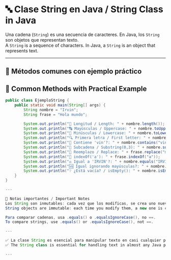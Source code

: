 # 🔤 Clase String en Java / String Class in Java

Una cadena (`String`) es una secuencia de caracteres. En Java, los `String` son objetos que representan texto.  
A `String` is a sequence of characters. In Java, a `String` is an object that represents text.

---

## 🧰 Métodos comunes con ejemplo práctico  
## 🧰 Common Methods with Practical Example

```java
public class EjemploString {
    public static void main(String[] args) {
        String nombre = "Irvin";
        String frase = "Hola mundo";

        System.out.println("📏 Longitud / Length: " + nombre.length());               // 5
        System.out.println("🔠 Mayúsculas / Uppercase: " + nombre.toUpperCase());     // IRVIN
        System.out.println("🔡 Minúsculas / Lowercase: " + nombre.toLowerCase());     // irvin
        System.out.println("🔍 Primera letra / First letter: " + nombre.charAt(0));   // I
        System.out.println("🔎 Contiene 'vin'?: " + nombre.contains("vin"));          // true
        System.out.println("🧩 Subcadena / Substring(0,3): " + nombre.substring(0, 3)); // Irv
        System.out.println("🔄 Reemplazo / Replace: " + frase.replace("mundo", "Irvin")); // Hola Irvin
        System.out.println("🧭 indexOf('a'): " + frase.indexOf("a"));                 // 1
        System.out.println("⚖️ Igual a 'IRVIN'?: " + nombre.equals("IRVIN"));         // false
        System.out.println("🆚 Igual ignorando mayúsculas?: " + nombre.equalsIgnoreCase("IRVIN")); // true
        System.out.println("❔ ¿Está vacía? / isEmpty(): " + nombre.isEmpty());       // false
    }
}

---

📌 Notas importantes / Important Notes
Los String son inmutables: cada vez que los modificas, se crea uno nuevo.
String objects are immutable: each time you modify them, a new one is created.

Para comparar cadenas, usa .equals() o .equalsIgnoreCase(), no ==.
To compare strings, use .equals() or .equalsIgnoreCase(), not ==.

---

✅ La clase String es esencial para manipular texto en casi cualquier programa en Java.
✅ The String class is essential for handling text in almost any Java program.

---
